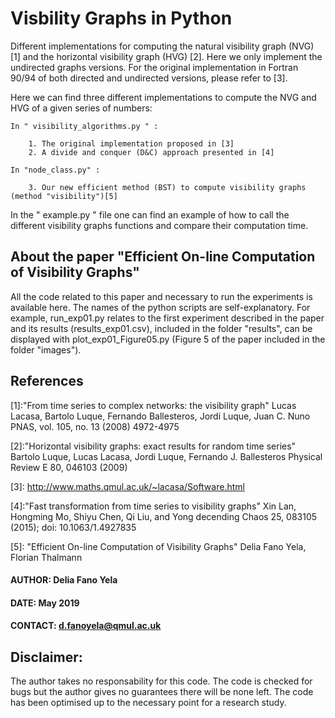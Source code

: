 # Visbility Graphs in Python


Different implementations for computing the natural visibility graph (NVG) \[1\]
and the horizontal visibility graph (HVG) \[2\].
Here we only implement the undirected graphs versions.
For the original implementation in Fortran 90/94 of both directed and undirected
versions, please refer to \[3\].

Here we can find three different implementations to compute the NVG and HVG
of a given series of numbers:


	In " visibility_algorithms.py " :

		1. The original implementation proposed in [3]
		2. A divide and conquer (D&C) approach presented in [4]

	In "node_class.py" :

		3. Our new efficient method (BST) to compute visibility graphs (method "visibility")[5]

In the " example.py "  file one can find an example of how to call the different visibility graphs functions
and compare their computation time.


## About the paper "Efficient On-line Computation of Visibility Graphs"

All the code related to this paper and necessary to run the experiments is available here.
The names of the python scripts are self-explanatory. For example,
run_exp01.py relates to the first experiment described in the paper and its results (results_exp01.csv), included in the
folder "results", can be displayed with plot_exp01_Figure05.py (Figure 5 of the paper included in the folder "images").



## References
\[1\]:"From time series to complex networks: the visibility graph"
 	Lucas Lacasa, Bartolo Luque, Fernando Ballesteros, Jordi Luque, Juan C. Nuno
 	PNAS, vol. 105, no. 13 (2008) 4972-4975

\[2\]:"Horizontal visibility graphs: exact results for random time series"
	Bartolo Luque, Lucas Lacasa, Jordi Luque, Fernando J. Ballesteros
	Physical Review E 80, 046103 (2009)

\[3\]: http://www.maths.qmul.ac.uk/~lacasa/Software.html

\[4\]:"Fast transformation from time series to visibility graphs"
	Xin Lan, Hongming Mo, Shiyu Chen, Qi Liu, and Yong decending
	Chaos 25, 083105 (2015); doi: 10.1063/1.4927835

\[5\]: "Efficient On-line Computation of Visibility Graphs"
 Delia Fano Yela, Florian Thalmann

#### AUTHOR: Delia Fano Yela
#### DATE:  May 2019
#### CONTACT: d.fanoyela@qmul.ac.uk

## Disclaimer:
The author takes no responsability for this code. The code is checked for bugs but the author gives no guarantees there will be none left. The code has been optimised up to the necessary point for a research study.
